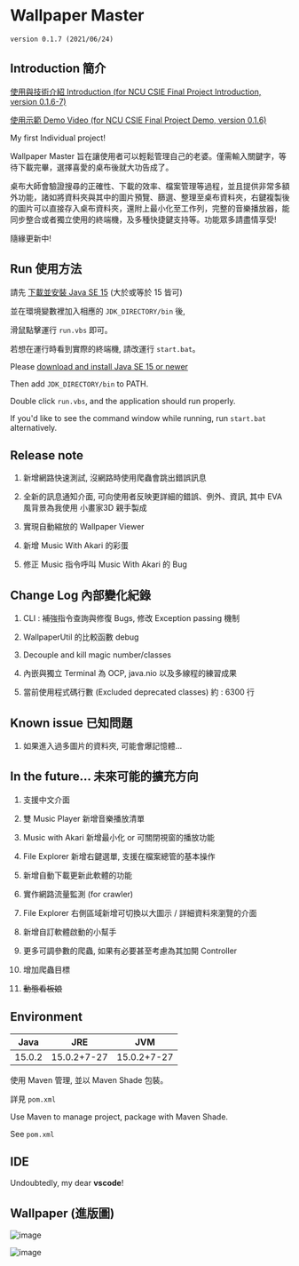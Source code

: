 # Wallpaper Master

`version 0.1.7 (2021/06/24)`

## Introduction 簡介

[使用與技術介紹 Introduction (for NCU CSIE Final Project Introduction, version 0.1.6-7)](https://drive.google.com/file/d/1A1tRqz0CPOHCmy4RV9ET-W0nfSnqViEc/view?usp=sharing)

[使用示範 Demo Video (for NCU CSIE Final Project Demo, version 0.1.6)](https://drive.google.com/file/d/1x6VS8rtZH1xRogoARr1NJ8jrX-ND6anc/view?usp=sharing)

My first Individual project!

Wallpaper Master 旨在讓使用者可以輕鬆管理自己的老婆。僅需輸入關鍵字，等待下載完畢，選擇喜愛的桌布後就大功告成了。

桌布大師會驗證搜尋的正確性、下載的效率、檔案管理等過程，並且提供非常多額外功能，諸如將資料夾與其中的圖片預覽、篩選、整理至桌布資料夾，右鍵複製後的圖片可以直接存入桌布資料夾，還附上最小化至工作列，完整的音樂播放器，能同步整合或者獨立使用的終端機，及多種快捷鍵支持等。功能眾多請盡情享受!

隨緣更新中!

## Run 使用方法

請先 [下載並安裝 Java SE 15](https://www.oracle.com/tw/java/technologies/javase-downloads.html) (大於或等於 15 皆可)

並在環境變數裡加入相應的 `JDK_DIRECTORY/bin` 後,

滑鼠點擊運行 `run.vbs` 即可。

若想在運行時看到實際的終端機, 請改運行 `start.bat`。

Please [download and install Java SE 15 or newer](https://www.oracle.com/tw/java/technologies/javase-downloads.html)

Then add `JDK_DIRECTORY/bin` to PATH.

Double click `run.vbs`, and the application should run properly.

If you'd like to see the command window while running, run `start.bat` alternatively.

## Release note

1. 新增網路快速測試, 沒網路時使用爬蟲會跳出錯誤訊息

2. 全新的訊息通知介面, 可向使用者反映更詳細的錯誤、例外、資訊, 其中 EVA 風背景為我使用 小畫家3D 親手製成

3. 實現自動縮放的 Wallpaper Viewer

4. 新增 Music With Akari 的彩蛋

5. 修正 Music 指令呼叫 Music With Akari 的 Bug

## Change Log 內部變化紀錄

1. CLI : 補強指令查詢與修復 Bugs, 修改 Exception passing 機制

2. WallpaperUtil 的比較函數 debug

3. Decouple and kill magic number/classes

4. 內嵌與獨立 Terminal 為 OCP, java.nio 以及多線程的練習成果

5. 當前使用程式碼行數 (Excluded deprecated classes) 約 : 6300 行

## Known issue 已知問題

1. 如果進入過多圖片的資料夾, 可能會爆記憶體...

## In the future... 未來可能的擴充方向

1. 支援中文介面

2. 雙 Music Player 新增音樂播放清單

3. Music with Akari 新增最小化 or 可關閉視窗的播放功能

4. File Explorer 新增右鍵選單, 支援在檔案總管的基本操作

5. 新增自動下載更新此軟體的功能

6. 實作網路流量監測 (for crawler)

7. File Explorer 右側區域新增可切換以大圖示 / 詳細資料來瀏覽的介面

8. 新增自訂軟體啟動的小幫手

9. 更多可調參數的爬蟲, 如果有必要甚至考慮為其加開 Controller

10. 增加爬蟲目標

11. ~~動態看板娘~~

## Environment

Java|JRE|JVM
-|:-:|-
15.0.2|15.0.2+7-27|15.0.2+7-27

使用 Maven 管理, 並以 Maven Shade 包裝。

詳見 `pom.xml`

Use Maven to manage project, package with Maven Shade.

See `pom.xml`

## IDE

Undoubtedly, my dear **vscode**!

## Wallpaper (進版圖)

![image](https://i.imgur.com/UreV98s.jpg)

![image](https://i.imgur.com/RDgpUhs.jpg)
